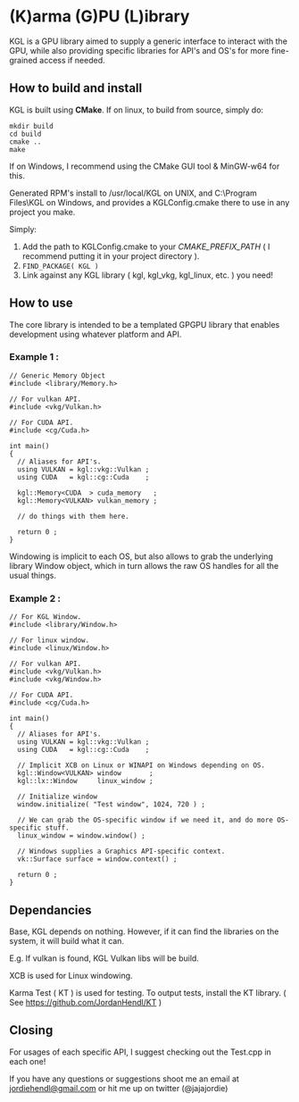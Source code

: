 # (K)arma (G)PU (L)ibrary
  KGL is a GPU library aimed to supply a generic interface to interact with the GPU, while also providing specific libraries for API's and OS's for more fine-grained access if needed.

## How to build and install
  KGL is built using **CMake**. If on linux, to build from source, simply do: 
  
  ```
  mkdir build
  cd build
  cmake ..
  make 
  ```
  
  If on Windows, I recommend using the CMake GUI tool & MinGW-w64 for this.

  Generated RPM's install to /usr/local/KGL on UNIX, and C:\Program Files\KGL on Windows, and provides a KGLConfig.cmake there to use in any project you make.

  Simply: 
  1) Add the path to KGLConfig.cmake to your *CMAKE_PREFIX_PATH* ( I recommend putting it in your project directory ).
  2) ```FIND_PACKAGE( KGL ) ```
  3) Link against any KGL library ( kgl, kgl_vkg, kgl_linux, etc. ) you need!

## How to use
  The core library is intended to be a templated GPGPU library that enables development using whatever platform and API.

### Example 1 :
  ```
  // Generic Memory Object
  #include <library/Memory.h>

  // For vulkan API.
  #include <vkg/Vulkan.h>

  // For CUDA API.
  #include <cg/Cuda.h>

  int main()
  {
    // Aliases for API's.
    using VULKAN = kgl::vkg::Vulkan ;
    using CUDA   = kgl::cg::Cuda    ;

    kgl::Memory<CUDA  > cuda_memory   ;
    kgl::Memory<VULKAN> vulkan_memory ;
  
    // do things with them here.

    return 0 ;
  }
  ```

  Windowing is implicit to each OS, but also allows to grab the underlying library Window object, which in turn allows the raw OS handles for all the usual things.

### Example 2 :
  ```
  // For KGL Window.
  #include <library/Window.h>
  
  // For linux window.
  #include <linux/Window.h>
  
  // For vulkan API.
  #include <vkg/Vulkan.h>
  #include <vkg/Window.h>
  
  // For CUDA API.
  #include <cg/Cuda.h>

  int main()
  {
    // Aliases for API's.
    using VULKAN = kgl::vkg::Vulkan ;
    using CUDA   = kgl::cg::Cuda    ;
 
    // Implicit XCB on Linux or WINAPI on Windows depending on OS.
    kgl::Window<VULKAN> window       ;
    kgl::lx::Window     linux_window ;

    // Initialize window 
    window.initialize( "Test window", 1024, 720 ) ;
  
    // We can grab the OS-specific window if we need it, and do more OS-specific stuff.
    linux_window = window.window() ;  
   
    // Windows supplies a Graphics API-specific context.
    vk::Surface surface = window.context() ;

    return 0 ;
  }
  ```

## Dependancies

  Base, KGL depends on nothing. However, if it can find the libraries on the system, it will build what it can. 
 
  E.g. If vulkan is found, KGL Vulkan libs will be build.

  XCB is used for Linux windowing.

  Karma Test ( KT ) is used for testing. To output tests, install the KT library. ( See https://github.com/JordanHendl/KT )

## Closing
  For usages of each specific API, I suggest checking out the Test.cpp in each one!

  If you have any questions or suggestions shoot me an email at jordiehendl@gmail.com
  or hit me up on twitter (@jajajordie)

